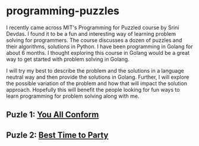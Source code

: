 # programming-puzzles
I recently came across MIT's Programming for Puzzled course by Srini Devdas. I found it to be a fun and interesting way of learning problem solving for programmers. The course discusses a dozen of puzzles and their algorithms, solutions in Python. I have been programming in Golang for about 6 months. I thought exploring this course in Golang would be a great way to get started with problem solving in Golang. 

I will try my best to describe the problem and the solutions in a language neutral way and then provide the solutions in Golang. Further, I will explore the possible variation of the problem and how that will impact the solution approach. Hopefully this will benefit the people looking for fun ways to learn programming for problem solving along with me. 

## Puzle 1: [You All Conform](https://github.com/osankar/programming-puzzles/tree/master/src/YouAllConform)
## Puzle 2: [Best Time to Party](https://github.com/osankar/programming-puzzles/tree/master/src/YouAllConform)
